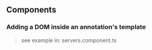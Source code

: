 ## Components ##
### Adding a DOM inside an annotation's template ###
> see example in: servers.component.ts 